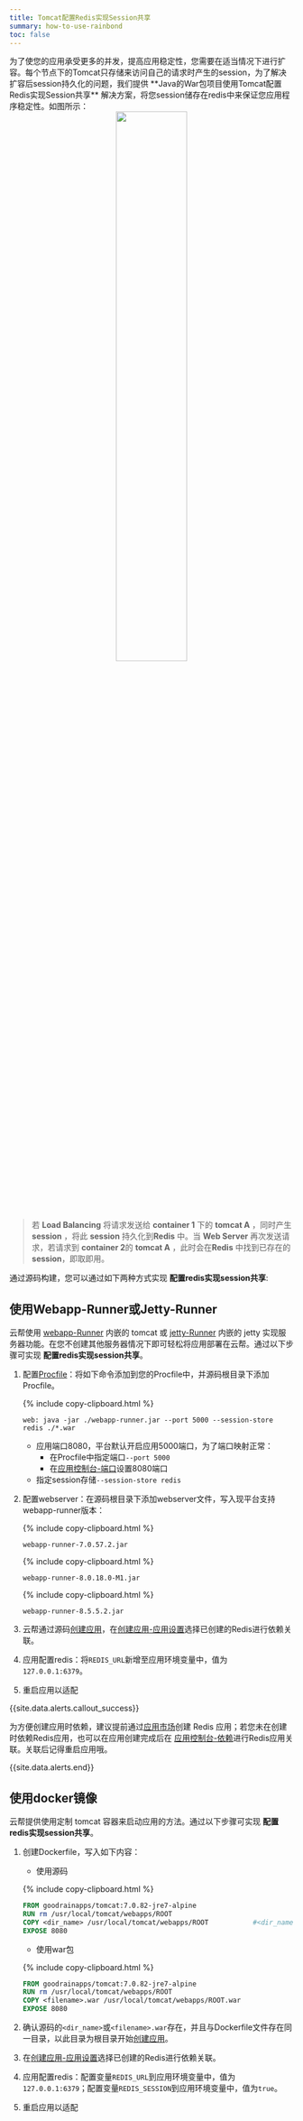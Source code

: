 ```yaml
---
title: Tomcat配置Redis实现Session共享
summary: how-to-use-rainbond
toc: false
---
```

<div id="toc"></div>
为了使您的应用承受更多的并发，提高应用稳定性，您需要在适当情况下进行扩容。每个节点下的Tomcat只存储来访问自己的请求时产生的session，为了解决扩容后session持久化的问题，我们提供 **Java的War包项目使用Tomcat配置Redis实现Session共享** 解决方案，将您session储存在redis中来保证您应用程序稳定性。如图所示：

<center><img src="https://static.goodrain.com/images/acp/docs/code-docs/java/java-session-redis.png" width="50%"/></center>

> 若 **Load Balancing** 将请求发送给 **container 1** 下的 **tomcat A** ，同时产生 **session** ，将此 **session** 持久化到**Redis** 中。当 **Web Server** 再次发送请求，若请求到 **container 2**的 **tomcat A** ，此时会在**Redis** 中找到已存在的 **session**，即取即用。

通过源码构建，您可以通过如下两种方式实现 **配置redis实现session共享**:

## 使用Webapp-Runner或Jetty-Runner

云帮使用 [webapp-Runner]() 内嵌的 tomcat 或 [jetty-Runner]() 内嵌的 jetty 实现服务器功能。在您不创建其他服务器情况下即可轻松将应用部署在云帮。通过以下步骤可实现 **配置redis实现session共享**。

1. 配置[Procfile](https://www.rainbond.com/docs/stable/user-lang-docs/etc/procfile.html)：将如下命令添加到您的Procfile中，并源码根目录下添加Procfile。

   {% include copy-clipboard.html %}

   ```
   web: java -jar ./webapp-runner.jar --port 5000 --session-store redis ./*.war
   ```

   - 应用端口8080，平台默认开启应用5000端口，为了端口映射正常：
     - 在Procfile中指定端口`--port 5000`
     - 在[应用控制台-端口](https://www.rainbond.com/docs/stable/user-app-docs/myapps/myapp-platform-port.html)设置8080端口
   - 指定session存储`--session-store redis`

2. 配置webserver：在源码根目录下添加webserver文件，写入现平台支持webapp-runner版本：

   {% include copy-clipboard.html %}

   ```
   webapp-runner-7.0.57.2.jar
   ```

   {% include copy-clipboard.html %}

   ```
   webapp-runner-8.0.18.0-M1.jar
   ```

   {% include copy-clipboard.html %}

   ```
   webapp-runner-8.5.5.2.jar
   ```

3. 云帮通过源码[创建应用](https://www.rainbond.com/docs/stable/user-app-docs/addapp/addapp-code.html)，在[创建应用-应用设置](https://www.rainbond.com/docs/stable/user-app-docs/addapp/addapp-code.html#part-2c9f27d6be436681)选择已创建的Redis进行依赖关联。

4. 应用配置redis：将`REDIS_URL`新增至应用环境变量中，值为 `127.0.0.1:6379`。

5. 重启应用以适配

{{site.data.alerts.callout_success}}

为方便创建应用时依赖，建议提前通过[应用市场](https://www.rainbond.com/docs/stable/user-app-docs/addapp/addapp-market.html)创建 Redis 应用；若您未在创建时依赖Redis应用，也可以在应用创建完成后在 [应用控制台-依赖](https://www.rainbond.com/docs/stable/user-app-docs/myapps/myapp-platform-reliance.html)进行Redis应用关联。关联后记得重启应用哦。

{{site.data.alerts.end}}

## 使用docker镜像

云帮提供使用定制 tomcat 容器来启动应用的方法。通过以下步骤可实现 **配置redis实现session共享**。

1. 创建Dockerfile，写入如下内容：

   - 使用源码

   {% include copy-clipboard.html %}

   ```dockerfile
   FROM goodrainapps/tomcat:7.0.82-jre7-alpine
   RUN rm /usr/local/tomcat/webapps/ROOT
   COPY <dir_name> /usr/local/tomcat/webapps/ROOT			#<dir_name>为源码目录名称
   EXPOSE 8080
   ```
   - 使用war包

   {% include copy-clipboard.html %}

   ```dockerfile
   FROM goodrainapps/tomcat:7.0.82-jre7-alpine
   RUN rm /usr/local/tomcat/webapps/ROOT
   COPY <filename>.war /usr/local/tomcat/webapps/ROOT.war
   EXPOSE 8080
   ```

2. 确认源码的`<dir_name>`或`<filename>.war`存在，并且与Dockerfile文件存在同一目录，以此目录为根目录开始[创建应用](https://www.rainbond.com/docs/stable/user-app-docs/addapp/addapp-code.html)。

3. 在[创建应用-应用设置](https://www.rainbond.com/docs/stable/user-app-docs/addapp/addapp-code.html#part-2c9f27d6be436681)选择已创建的Redis进行依赖关联。

4. 应用配置redis：配置变量`REDIS_URL`到应用环境变量中，值为 `127.0.0.1:6379`；配置变量`REDIS_SESSION`到应用环境变量中，值为`true`。

5. 重启应用以适配